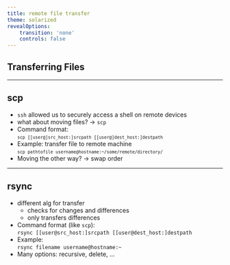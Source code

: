 ```yaml
---
title: remote file transfer
theme: solarized
revealOptions:
    transition: 'none'
    controls: false
---
```


## Transferring Files

---

## scp

* `ssh` allowed us to securely access a shell on remote devices
* what about moving files? -> `scp`
* Command format:  
  <small>`scp [[user@]src_host:]srcpath [[user@]dest_host:]destpath`</small>
* Example: transfer file to remote machine  
  <small>`scp pathtofile username@hostname:~/some/remote/directory/`</small>
* Moving the other way? -> swap order

---

## rsync

* different alg for transfer
    * checks for changes and differences
    * only transfers differences
* Command format (like `scp`):  
  `rsync [[user@src_host:]srcpath [[user@dest_host:]destpath` 
* Example:  
  `rsync filename username@hostname:~`
* Many options:  recursive, delete, ...

